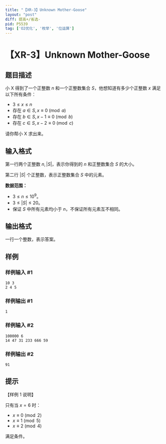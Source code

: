 ```yaml
---
title: "【XR-3】Unknown Mother-Goose"
layout: "post"
diff: 提高+/省选-
pid: P5539
tag: ['O2优化', '枚举', '位运算']
---
```

# 【XR-3】Unknown Mother-Goose
## 题目描述

小 X 得到了一个正整数 $n$ 和一个正整数集合 $S$，他想知道有多少个正整数 $x$ 满足以下所有条件：

- $3 \le x \le n$
- 存在 $a \in S, x \equiv 0 \pmod a$
- 存在 $b \in S,x-1 \equiv 0 \pmod b$
- 存在 $c \in S,x-2 \equiv 0 \pmod c$

请你帮小 X 求出来。
## 输入格式

第一行两个正整数 $n,|S|$，表示你得到的 $n$ 和正整数集合 $S$ 的大小。

第二行 $|S|$ 个正整数，表示正整数集合 $S$ 中的元素。

**数据范围：**

- $3 \le n \le 10^9$。
- $3 \le |S| \le 20$。
- 保证 $S$ 中所有元素均小于 $n$，不保证所有元素互不相同。
## 输出格式

一行一个整数，表示答案。
## 样例

### 样例输入 #1
```
10 3
2 4 5

```
### 样例输出 #1
```
1

```
### 样例输入 #2
```
100000 6
14 47 31 233 666 59

```
### 样例输出 #2
```
91

```
## 提示

【样例 $1$ 说明】

只有当 $x = 6$ 时：

- $x \equiv 0 \pmod 2$
- $x \equiv 1 \pmod 5$
- $x \equiv 2 \pmod 4$

满足条件。
